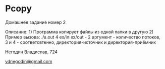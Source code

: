 # Pcopy
Домашнее задание номер 2

Описание:
    1) Программа копирует файлы из одной папки в другую
    2) Пример вызова: ./a.out 4 ex/in ex/out - 2 аргумент - количество потоков, 3 и 4 - соответсвтенно, директория-источник и директория-приёмник

Негодин Владислав, 724

vdnegodin@gmail.com
